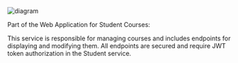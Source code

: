 ![diagram](https://github.com/user-attachments/assets/a2345d62-fc9a-42d6-a06c-5f8e063be32a)

Part of the Web Application for Student Courses:

This service is responsible for managing courses and includes endpoints for displaying and modifying them.
All endpoints are secured and require JWT token authorization in the Student service.
